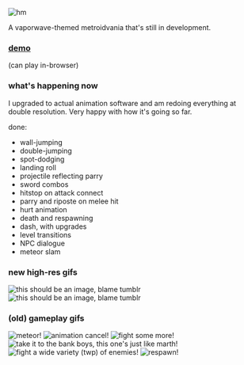 ![hm](https://78.media.tumblr.com/80fddf4f31bc39cf606bf6b976f8f05a/tumblr_p3p8sc7pnU1x1v7ffo1_r1_1280.png)

A vaporwave-themed metroidvania that's still in development. 

### [demo](https://adriangarza.github.io/valentine-404)
(can play in-browser)

### what's happening now
I upgraded to actual animation software and am redoing everything at double resolution. Very happy with how it's going so far.

done:
- wall-jumping
- double-jumping
- spot-dodging
- landing roll
- projectile reflecting parry
- sword combos
- hitstop on attack connect
- parry and riposte on melee hit
- hurt animation
- death and respawning
- dash, with upgrades
- level transitions
- NPC dialogue
- meteor slam

### new high-res gifs
![this should be an image, blame tumblr](https://78.media.tumblr.com/17b1242c1346d9fb78c3d4c914c43358/tumblr_p3hsf8ZmU31x1v7ffo1_400.gif)
![this should be an image, blame tumblr](https://78.media.tumblr.com/0fbc03dfc2fe0b68ed2a8baa0cf5e3b7/tumblr_p3ice770Uc1x1v7ffo1_400.gif)

### (old) gameplay gifs
![meteor!](https://78.media.tumblr.com/aed16343395288a6f77675e818d5dc05/tumblr_p31c85WRgP1x1v7ffo1_400.gif)
![animation cancel!](https://78.media.tumblr.com/485fb20f6c272ae64cc0a9502b275975/tumblr_p22ndamOgi1tk26l4o1_400.gif)
![fight some more!](https://68.media.tumblr.com/6fc81e64f40611ba75ed299ec21504e1/tumblr_outf25Irw91tk26l4o1_400.gif)
![take it to the bank boys, this one's just like marth!](https://68.media.tumblr.com/2072af438e8d20659056adf4f6c70a56/tumblr_ouyviaopEb1tk26l4o1_400.gif)
![fight a wide variety (twp) of enemies!](https://78.media.tumblr.com/1175772b1a454e26d75f687d94088a49/tumblr_p1m1k4oGas1tk26l4o1_r1_400.gif)
![respawn!](https://78.media.tumblr.com/6f62a3cc26e32c56124d95b2d7bccbe1/tumblr_p1ndmf4W0j1tk26l4o1_r1_400.gif)
